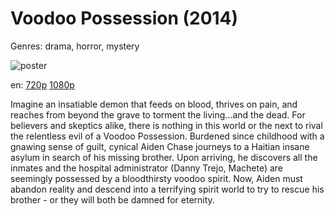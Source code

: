 # Voodoo Possession (2014)

Genres: drama, horror, mystery

![poster](http://image.tmdb.org/t/p/w500/61ftOfyVbUuRfb5VmKLS94HehkS.jpg)

en:
  [720p](magnet:?xt=urn:btih:03f3bc38f3ec9d745ad7b13142966e82c7fda767&dn=Voodoo+Possession+%282014%29+720p+BrRip+x264+-+YIFY&tr=udp%3A%2F%2Ftracker.openbittorrent.com%3A80%2Fannounce&tr=udp%3A%2F%2Fglotorrents.pw%3A6969%2Fannounce&tr=udp%3A%2F%2Ftracker.openbittorrent.com%3A80%2Fannounce&tr=udp%3A%2F%2Ftracker.opentrackr.org%3A1337%2Fannounce&tr=udp%3A%2F%2Fzer0day.to%3A1337%2Fannounce&tr=udp%3A%2F%2Ftracker.coppersurfer.tk%3A6969%2Fannounce)
  [1080p](magnet:?xt=urn:btih:8ACA5A0893365894775CDF09E89645F65922BC92&tr=udp://glotorrents.pw:6969/announce&tr=udp://tracker.opentrackr.org:1337/announce&tr=udp://torrent.gresille.org:80/announce&tr=udp://tracker.openbittorrent.com:80&tr=udp://tracker.coppersurfer.tk:6969&tr=udp://tracker.leechers-paradise.org:6969&tr=udp://p4p.arenabg.ch:1337&tr=udp://tracker.internetwarriors.net:1337)
  


Imagine an insatiable demon that feeds on blood, thrives on pain, and reaches from beyond the grave to torment the living...and the dead. For believers and skeptics alike, there is nothing in this world or the next to rival the relentless evil of a Voodoo Possession. Burdened since childhood with a gnawing sense of guilt, cynical Aiden Chase journeys to a Haitian insane asylum in search of his missing brother. Upon arriving, he discovers all the inmates and the hospital administrator (Danny Trejo, Machete) are seemingly possessed by a bloodthirsty voodoo spirit. Now, Aiden must abandon reality and descend into a terrifying spirit world to try to rescue his brother - or they will both be damned for eternity.